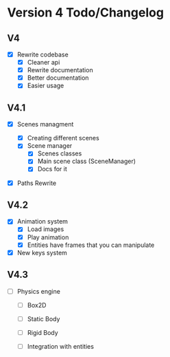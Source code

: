 
# Version 4 Todo/Changelog

## V4
- [x] Rewrite codebase
  - [x] Cleaner api
  - [x] Rewrite documentation
  - [x] Better documentation
  - [x] Easier usage

## V4.1
- [x] Scenes managment
  - [x] Creating different scenes
  - [x] Scene manager
    - [x] Scenes classes
    - [x] Main scene class (SceneManager)
    - [x] Docs for it
- [x] Paths Rewrite


## V4.2
- [x] Animation system
  - [x] Load images
  - [x] Play animation
  - [x] Entities have frames that you can manipulate
- [x] New keys system

## V4.3
- [ ] Physics engine
  - [ ] Box2D
  - [ ] Static Body
  - [ ] Rigid Body
  - [ ] Integration with entities


